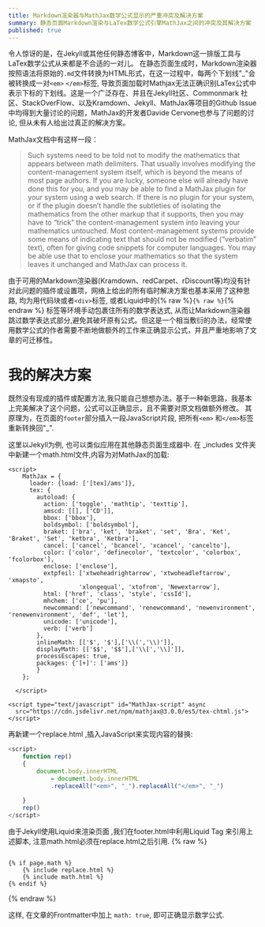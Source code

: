 ```yaml
---
title: Markdown渲染器与MathJax数学公式显示的严重冲突及解决方案
summary: 静态页面Markdown渲染与LaTex数学公式引擎MathJax之间的冲突及其解决方案
published: true
---
```



令人惊讶的是，在Jekyll或其他任何静态博客中，Markdown这一排版工具与LaTex数学公式从来都是不合适的一对儿。
在静态页面生成时，Markdown渲染器按照语法将原始的`.md`文件转换为HTML形式，在这一过程中，每两个下划线"_"会被转换成一对`<em>` `</em>`标签, 导致页面加载时Mathjax无法正确识别LaTex公式中表示下标的下划线。这是一个广泛存在、并且在Jekyll社区、Commonmark 社区、StackOverFlow、以及Kramdown、Jekyll、MathJax等项目的Github Issue中均得到大量讨论的问题，MathJax的开发者Davide Cervone也参与了问题的讨论, 但从未有人给出过真正的解决方案。

MathJax文档中有这样一段：

> Such systems need to be told not to modify the mathematics that appears between math delimiters. That usually involves modifying the content-management system itself, which is beyond the means of most page authors. If you are lucky, someone else will already have done this for you, and you may be able to find a MathJax plugin for your system using a web search.
> If there is no plugin for your system, or if the plugin doesn’t handle the subtleties of isolating the mathematics from the other markup that it supports, then you may have to “trick” the content-management system into leaving your mathematics untouched. Most content-management systems provide some means of indicating text that should not be modified (“verbatim” text), often for giving code snippets for computer languages. You may be able use that to enclose your mathematics so that the system leaves it unchanged and MathJax can process it.


由于可用的Markdown渲染器(Kramdown、redCarpet、rDiscount等)均没有针对此问题的插件或设置项，网络上给出的所有临时解决方案也基本采用了这种思路, 均为用代码块或者`<div>`标签, 或者Liquid中的{% raw %}`{% raw %}`{% endraw %} 标签等环境手动包裹住所有的数学表达式, 从而让Markdown渲染器跳过数学表达式部分,避免其破坏原有公式。但这是一个相当敷衍的办法，经常使用数学公式的作者需要不断地做额外的工作来正确显示公式，并且严重地影响了文章的可迁移性。

# 我的解决方案

既然没有现成的插件或配置方法,我只能自己想想办法。基于一种新思路，我基本上完美解决了这个问题，公式可以正确显示，且不需要对原文档做额外修改。
其原理为，在页面的`footer`部分插入一段JavaScript片段, 把所有`<em>` 和`</em>`标签重新转换回"_".

这里以Jekyll为例, 也可以类似应用在其他静态页面生成器中.
在 \_includes 文件夹中新建一个math.html文件,内容为对MathJax的加载:

```
<script>
    MathJax = {
      loader: {load: ['[tex]/ams']},
      tex: {
        autoload: {
          action: ['toggle', 'mathtip', 'texttip'],
          amscd: [[], ['CD']],
          bbox: ['bbox'],
          boldsymbol: ['boldsymbol'],
          braket: ['bra', 'ket', 'braket', 'set', 'Bra', 'Ket', 'Braket', 'Set', 'ketbra', 'Ketbra'],
          cancel: ['cancel', 'bcancel', 'xcancel', 'cancelto'],
          color: ['color', 'definecolor', 'textcolor', 'colorbox', 'fcolorbox'],
          enclose: ['enclose'],
          extpfeil: ['xtwoheadrightarrow', 'xtwoheadleftarrow', 'xmapsto',
                    'xlongequal', 'xtofrom', 'Newextarrow'],
          html: ['href', 'class', 'style', 'cssId'],
          mhchem: ['ce', 'pu'],
          newcommand: ['newcommand', 'renewcommand', 'newenvironment', 'renewenvironment', 'def', 'let'],
          unicode: ['unicode'],
          verb: ['verb']
        },
        inlineMath: [['$', '$'],['\\(','\\)']],
        displayMath: [['$$', '$$'],['\\[','\\]']],
        processEscapes: true,
        packages: {'[+]': ['ams']}
        }
    };

  </script>

<script type="text/javascript" id="MathJax-script" async
  src="https://cdn.jsdelivr.net/npm/mathjax@3.0.0/es5/tex-chtml.js">
</script>
```

再新建一个replace.html ,插入JavaScript来实现内容的替换:

```javascript
<script>
    function rep() 
    {
        document.body.innerHTML
            = document.body.innerHTML
            .replaceAll("<em>", "_").replaceAll("</em>", "_")
        
    }
    rep()
</script>
```

由于Jekyll使用Liquid来渲染页面 ,我们在footer.html中利用Liquid Tag 来引用上述脚本, 注意math.html必须在replace.html之后引用.
{% raw %}
```

{% if page.math %}  
    {% include replace.html %}
    {% include math.html %} 
{% endif %}
```
{% endraw %}

这样, 在文章的Frontmatter中加上 `math: true`, 即可正确显示数学公式.



